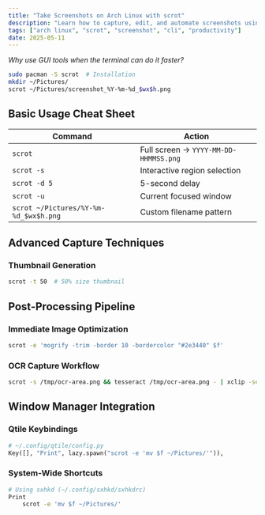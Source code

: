 ```yaml
---
title: "Take Screenshots on Arch Linux with scrot"
description: "Learn how to capture, edit, and automate screenshots using the scrot command-line tool on Arch Linux."
tags: ["arch linux", "scrot", "screenshot", "cli", "productivity"]
date: 2025-05-11
---
```


*Why use GUI tools when the terminal can do it faster?*


```bash
sudo pacman -S scrot  # Installation
mkdir ~/Pictures/
scrot ~/Pictures/screenshot_%Y-%m-%d_$wx$h.png
```


## **Basic Usage Cheat Sheet**

| Command                               | Action                                |
| ------------------------------------- | ------------------------------------- |
| `scrot`                               | Full screen → `YYYY-MM-DD-HHMMSS.png` |
| `scrot -s`                            | Interactive region selection          |
| `scrot -d 5`                          | 5-second delay                        |
| `scrot -u`                            | Current focused window                |
| `scrot ~/Pictures/%Y-%m-%d_$wx$h.png` | Custom filename pattern               |


## **Advanced Capture Techniques**

### Thumbnail Generation
```bash
scrot -t 50  # 50% size thumbnail
```

## **Post-Processing Pipeline**

### Immediate Image Optimization
```bash
scrot -e 'mogrify -trim -border 10 -bordercolor "#2e3440" $f'
```

### OCR Capture Workflow
```bash
scrot -s /tmp/ocr-area.png && tesseract /tmp/ocr-area.png - | xclip -selection clipboard
```


## **Window Manager Integration**

### Qtile Keybindings
```python
# ~/.config/qtile/config.py
Key([], "Print", lazy.spawn("scrot -e 'mv $f ~/Pictures/'")),
```

### System-Wide Shortcuts
```bash
# Using sxhkd (~/.config/sxhkd/sxhkdrc)
Print
    scrot -e 'mv $f ~/Pictures/'
```
